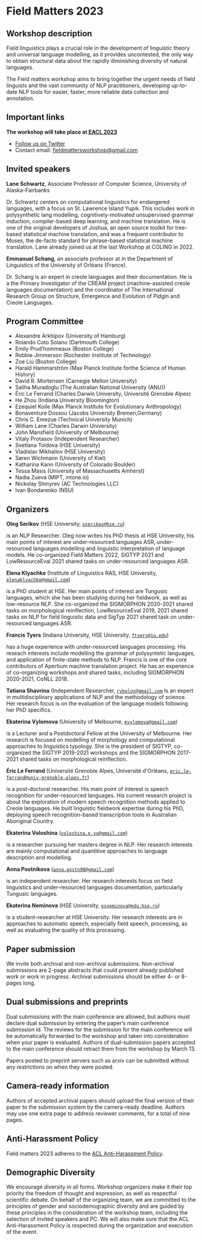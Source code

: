 <script>document.title = "Field Matters";</script>

<head>
<meta property="og:title" content="Field Matters">
<meta property="og:description" content="The Second Workshop on NLP Applications to Field Linguistics">
<meta property="og:image" content="https://github.com/field-matters/field-matters.github.io/blob/main/logo.jpg?raw=true">
</head>

# Field Matters 2023
## Workshop description

Field linguistics plays a crucial role in the development of linguistic theory and universal language modelling, as it provides uncontested, the only way to obtain structural data about the rapidly diminishing diversity of natural languages.

The Field matters workshop aims to bring together the urgent needs of field linguists and the vast community of NLP practitioners, developing up-to-date NLP tools for easier, faster, more reliable data collection and annotation.

## Important links

**The workshop will take place at [EACL 2023](https://2023.eacl.org/)**  

+ [Follow us on Twitter](https://twitter.com/field_matters)
+ Contact email: fieldmattersworkshop@gmail.com

## <a name="speakers"/>Invited speakers
**Lane Schwartz**, Associate Professor of Computer Science, University of Alaska-Fairbanks

Dr. Schwartz centers on computational linguistics for endangered languages, with a focus on St. Lawrence Island Yupik. This includes work in polysynthetic lang modelling, cognitively-motivated unsupervised grammar induction, compiler-based deep learning, and machine translation. He is one of the original developers of Joshua, an open source toolkit for tree-based statistical machine translation, and was a frequent contributor to Moses, the de-facto standard for phrase-based statistical machine translation. Lane already joined us at the last Workshop at COLING in 2022.

**Emmanuel Schang**, an associate professor at in the Department of Linguistics of the University of Orléans (France). 

Dr. Schang is an expert in creole languages and their documentation. He is a the Primary Investigator of the CREAM project (machine-assisted creole languages documentation) and the coordinator of The International Research Group on Structure, Emergence and Evolution of Pidgin and Creole Languages.

## Program Committee
- Alexandre Arkhipov (University of Hamburg)
- Rolando Coto Solano (Dartmouth College)
- Emily Prud’hommeaux (Boston College)
- Robbie Jimmerson (Rochester Institute of Technology)
- Zoe Liu (Boston College)
- Harald Hammarström (Max Planck Institute forthe Science of Human History)
- David R. Mortensen (Carnegie Mellon University)
- Saliha Muradoglu (The Australian National University (ANU))
- Éric Le Ferrand (Charles Darwin University, Université Grenoble Alpes)
- He Zhou (Indiana University Bloomington)
- Ezequiel Koile (Max Planck Institute for Evolutionary Anthropology)
- Bonaventure Dossou (Jacobs University Bremen,Germany)
- Chris C. Emezue (Technical University Munich)
- William Lane (Charles Darwin University)
- John Mansfield (University of Melbourne)
- Vitaly Protasov (Independent Researcher)
- Svetlana Toldova (HSE University)
- Vladislav Mikhailov (HSE University)
- Søren Wichmann (University of Kiel)
- Katharina Kann (University of Colorado Boulder)
- Tessa Masis (University of Massachusetts Amherst)
- Nadia Zueva (MIPT, intone.io)
- Nickolay Shmyrev (AC Technologies LLC)
- Ivan Bondarenko (NSU)

## Organizers

**Oleg Serikov**
(HSE University, 
[`oserikov@hse.ru`](mailto:oserikov@hse.ru))

is an NLP Researcher. 
Oleg now writes his PhD thesis at HSE University, his main points of interest are under-resourced languages ASR, under-resourced languages modelling and linguistic interpretation of language models.
He co-organized Field Matters 2022, SIGTYP 2021 and LowResourceEval 2021 shared tasks on under-resourced languages ASR.

**Elena Klyachko**
(Institute of Linguistics RAS, HSE University,
[`elenaklyachko@gmail.com`](mailto:elenaklyachko@gmail.com))

is a PhD student at HSE. Her main points of interest are Tungusic languages, which she has been studying during her fieldwork, as well as low-resource NLP.
She co-organized the SIGMORPHON 2020-2021 shared tasks on morphological reinflection, 
LowResourceEval 2019, 2021 shared tasks on NLP for field linguistic data and
SigTyp 2021 shared task on under-resourced languages ASR.

**Francis Tyers**
(Indiana University, HSE University,
[`ftyers@iu.edu`](mailto:ftyers@iu.edu))

has a huge experience with under-resourced languages processing. His reseach interests include modelling the grammar of polysyntetic languages, and application of finite-state methods to NLP. Francis is one of the core contributors of Apertium machine translation project. He has an experience of co-organizing workshops and shared tasks, including SIGMORPHON 2020-2021, CoNLL 2018.

**Tatiana Shavrina**
(Independent Researcher, [`rybolos@gmail.com`](mailto:rybolos@gmail.com)
Is an expert in multidisciplinary applications of NLP and the methodology of science. Her research focus is on the evaluation of the language models following her PhD specifics.

**Ekaterina Vylomova**
(University of Melbourne,
[`evylomova@gmail.com`](mailto:evylomova@gmail.com)) 

is a Lecturer and a Postdoctoral Fellow at the University of Melbourne. Her research is focused on modelling of  morphology and computational approaches to linguistics typology. She is the president of SIGTYP, co-organized the SIGTYP 2019-2021 workshops and the SIGMORPHON 2017-2021 shared tasks on morphological reinflection. 

**Éric Le Ferrand**
(Université Grenoble Alpes, Université d'Orléans,
[`eric.le-ferrand@univ-grenoble-alpes.fr`](mailto:eric.le-ferrand@univ-grenoble-alpes.fr)) 

is a post-doctoral researcher. His main point of interest is speech recognition for under-resourced languages. His current research project is about the exploration of modern speech recognition methods applied to Creole languages. He built linguistic fieldwork expertise during his PhD, deploying speech recognition-based transcription tools in Australian Aboriginal Country.

**Ekaterina Voloshina** 
([`voloshina.e.yu@gmail.com`](mailto:voloshina.e.yu@gmail.com))

is a researcher pursuing her masters degree in NLP. Her research interests are mainly computational and quantitive approaches to language description and 
modelling.

**Anna Postnikova** 
([`anna.postn90@gmail.com`](mailto:anna.postn90@gmail.com))

is an independent researcher. Her research interests focus on field linguistics and under-resourced languages documentation, particularly Tungusic languages.

**Ekaterina Neminova** 
(HSE University,
[`esneminova@edu.hse.ru`](mailto:esneminova@edu.hse.ru))

is a student-researcher at HSE University. Her research interests are in approaches to automatic speech, especially field speech, processing, as well as evaluating the quality of this processing.

## Paper submission 
We invite both archival and non-archival submissions. 
Non-archival submissions are 2-page abstracts that could present already published work or work in progress. 
Archival submissions should be either 4- or 8-pages long.

## Dual submissions and preprints
Dual submissions with the main conference are allowed, but authors must declare dual submission by entering the paper’s main conference submission id. 
The reviews for the submission for the main conference will be automatically forwarded to the workshop and taken into consideration when your paper is evaluated. Authors of dual-submission papers accepted to the main conference should retract them from the workshop by March 13.

Papers posted to preprint servers such as arxiv can be submitted without any restrictions on when they were posted.

## Camera-ready information
Authors of accepted archival papers should upload the final version of their paper to the submission system by the camera-ready deadline. Authors may use one extra page to address reviewer comments, for a total of nine pages.

## Anti-Harassment Policy
Field matters 2023 adheres to the [ACL Anti-Harassment Policy](https://www.aclweb.org/adminwiki/index.php?title=Anti-Harassment_Policy).

## Demographic Diversity
We encourage diversity in all forms. 
Workshop organizers make it their top priority the freedom of thought and expression, as well as respectful scientific debate. 
On behalf of the organizing team, we are committed to the principles of gender and sociodemographic diversity and are guided by these principles in the consideration of the workshop team, including the selection of invited speakers and PC.
We will also make sure that the ACL Anti-Harassment Policy is respected during the organization and execution of the event.
